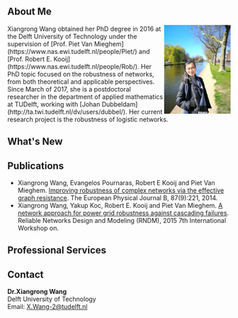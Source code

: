 ## About Me

<img align="right" width='150' src="xiangrong.jpeg">
Xiangrong Wang obtained her PhD degree in 2016 at the Delft University of Technology under the supervision of [Prof. Piet Van Mieghem](https://www.nas.ewi.tudelft.nl/people/Piet/) and [Prof. Robert E. Kooij](https://www.nas.ewi.tudelft.nl/people/Rob/).
Her PhD topic focused on the robustness of networks,  from both theoretical and applicable perspectives. Since March of 2017, she is a postdoctoral researcher in the department of applied mathematics at TUDelft, working with [Johan Dubbeldam](http://ta.twi.tudelft.nl/dv/users/dubbel/).  Her current research project is the robustness of logistic networks. 

## What's New

## Publications
- Xiangrong Wang, Evangelos Pournaras, Robert E Kooij and Piet Van Mieghem. [Improving robustness of complex networks via the effective graph resistance](https://link.springer.com/article/10.1140/epjb/e2014-50276-0). The European Physical Journal B, 87(9):221, 2014. 
- Xiangrong Wang, Yakup Koc, Robert E. Kooij and Piet Van Mieghem. [A network approach for power grid robustness against cascading failures](http://ieeexplore.ieee.org/abstract/document/7325231/). Reliable Networks Design and Modeling (RNDM), 2015 7th International Workshop on.

## Professional Services

## Contact
**Dr.Xiangrong Wang**  
Delft University of Technology  
Email: X.Wang-2@tudelft.nl
